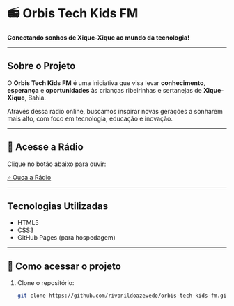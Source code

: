 # 📻 Orbis Tech Kids FM

**Conectando sonhos de Xique-Xique ao mundo da tecnologia!**

---

## Sobre o Projeto

O **Orbis Tech Kids FM** é uma iniciativa que visa levar **conhecimento**, **esperança** e **oportunidades** às crianças ribeirinhas e sertanejas de **Xique-Xique**, Bahia.

Através dessa rádio online, buscamos inspirar novas gerações a sonharem mais alto, com foco em tecnologia, educação e inovação.

---

## 🔗 Acesse a Rádio

Clique no botão abaixo para ouvir:

[🎶 Ouça a Rádio](https://zeno.fm/radio/orbis-tech-kids-fm/)

---

## Tecnologias Utilizadas

- HTML5
- CSS3
- GitHub Pages (para hospedagem)

---

## 📂 Como acessar o projeto

1. Clone o repositório:
   ```bash
   git clone https://github.com/rivonildoazevedo/orbis-tech-kids-fm.git
